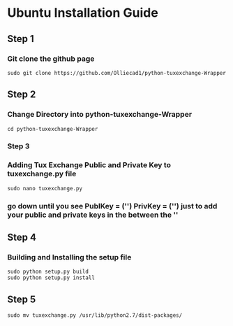# Ubuntu Installation Guide

## Step 1

### Git clone the github page

```
sudo git clone https://github.com/Olliecad1/python-tuxexchange-Wrapper
```

## Step 2

### Change Directory into python-tuxexchange-Wrapper

```
cd python-tuxexchange-Wrapper
```

### Step 3

### Adding Tux Exchange Public and Private Key to tuxexchange.py file
```
sudo nano tuxexchange.py
```

### go down until you see PublKey = ('') PrivKey = ('') just to add your public and private keys in the between the ''

## Step 4

### Building and Installing the setup file

```
sudo python setup.py build
sudo python setup.py install
```

## Step 5

```
sudo mv tuxexchange.py /usr/lib/python2.7/dist-packages/
```
